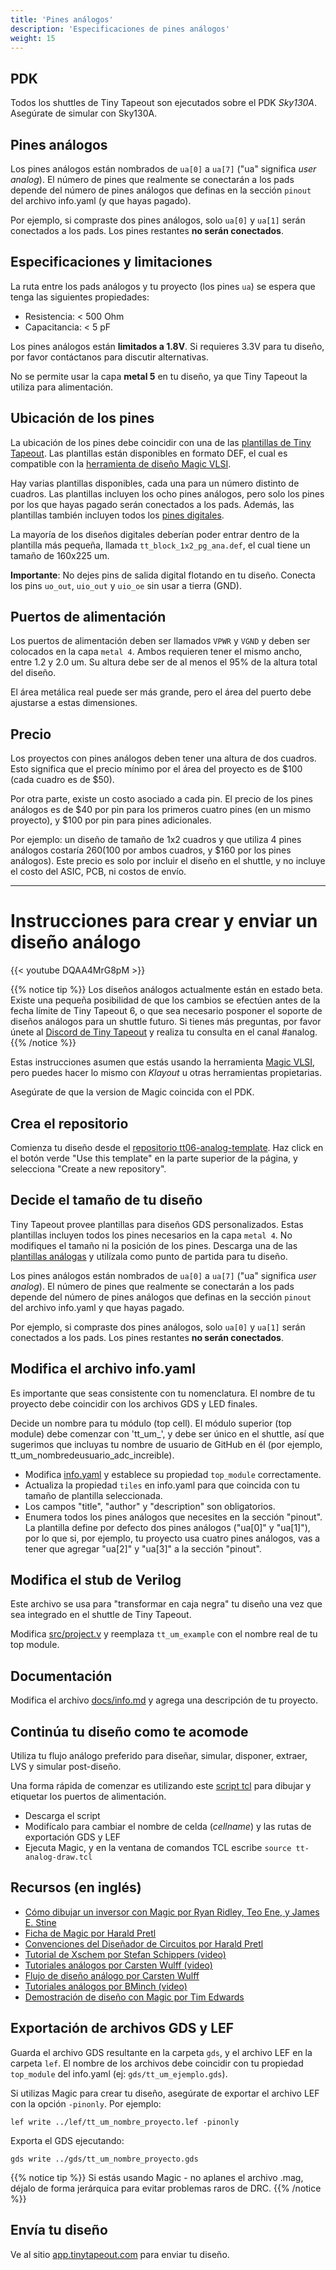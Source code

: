 ```yaml
---
title: 'Pines análogos'
description: 'Especificaciones de pines análogos'
weight: 15
---
```


## PDK

Todos los shuttles de Tiny Tapeout son ejecutados sobre el PDK *Sky130A*. Asegúrate de simular con Sky130A.

## Pines análogos

Los pines análogos están nombrados de `ua[0]` a `ua[7]` ("ua" significa *user analog*). El número de pines que realmente se conectarán a los pads depende del número de pines análogos que definas en la sección `pinout` del archivo info.yaml (y que hayas pagado).

Por ejemplo, si compraste dos pines análogos, solo `ua[0]` y `ua[1]` serán conectados a los pads. Los pines restantes **no serán conectados**.

## Especificaciones y limitaciones

La ruta entre los pads análogos y tu proyecto (los pines `ua`) se espera que tenga las siguientes propiedades:

- Resistencia: < 500 Ohm
- Capacitancia: < 5 pF

Los pines análogos están **limitados a 1.8V**. Si requieres 3.3V para tu diseño, por favor contáctanos para discutir alternativas.

No se permite usar la capa **metal 5** en tu diseño, ya que Tiny Tapeout la utiliza para alimentación.

## Ubicación de los pines

La ubicación de los pines debe coincidir con una de las [plantillas de Tiny Tapeout](https://github.com/TinyTapeout/tt-support-tools/tree/tt06/def/analog). Las plantillas están disponibles en formato DEF, el cual es compatible con la [herramienta de diseño Magic VLSI](http://opencircuitdesign.com/magic/).

Hay varias plantillas disponibles, cada una para un número distinto de cuadros. Las plantillas incluyen los ocho pines análogos, pero solo los pines por los que hayas pagado serán conectados a los pads. Además, las plantillas también incluyen todos los [pines digitales](../gpio).

La mayoría de los diseños digitales deberían poder entrar dentro de la plantilla más pequeña, llamada `tt_block_1x2_pg_ana.def`, el cual tiene un tamaño de 160x225 um.

**Importante**: No dejes pins de salida digital flotando en tu diseño. Conecta los pins `uo_out`, `uio_out` y `uio_oe` sin usar a tierra (GND).

## Puertos de alimentación

Los puertos de alimentación deben ser llamados `VPWR` y `VGND` y deben ser colocados en la capa `metal 4`. Ambos requieren tener el mismo ancho, entre 1.2 y 2.0 um. Su altura debe ser de al menos el 95% de la altura total del diseño.

El área metálica real puede ser más grande, pero el área del puerto debe ajustarse a estas dimensiones.

## Precio

Los proyectos con pines análogos deben tener una altura de dos cuadros. Esto significa que el precio mínimo por el área del proyecto es de $100 (cada cuadro es de $50).

Por otra parte, existe un costo asociado a cada pin. El precio de los pines análogos es de $40 por pin para los primeros cuatro pines (en un mismo proyecto), y $100 por pin para pines adicionales.

Por ejemplo: un diseño de tamaño de 1x2 cuadros y que utiliza 4 pines análogos costaría $260 ($100 por ambos cuadros, y $160 por los pines análogos). Este precio es solo por incluir el diseño en el shuttle, y no incluye el costo del ASIC, PCB, ni costos de envío.

---

# Instrucciones para crear y enviar un diseño análogo

{{< youtube DQAA4MrG8pM >}}

{{% notice tip %}}
Los diseños análogos actualmente están en estado beta. Existe una pequeña posibilidad de que los cambios se efectúen antes de la fecha límite de Tiny Tapeout 6, o que sea necesario posponer el soporte de diseños análogos para un shuttle futuro. Si tienes más preguntas, por favor únete al [Discord de Tiny Tapeout](https://tinytapeout.com/discord) y realiza tu consulta en el canal #analog.
{{% /notice %}}

Estas instrucciones asumen que estás usando la herramienta [Magic VLSI](http://opencircuitdesign.com/magic/), pero puedes hacer lo mismo con *Klayout* u otras herramientas propietarias.

Asegúrate de que la version de Magic coincida con el PDK.

## Crea el repositorio

Comienza tu diseño desde el [repositorio tt06-analog-template](https://github.com/TinyTapeout/tt06-analog-template). Haz click en el botón verde "Use this template" en la parte superior de la página, y selecciona "Create a new repository".

## Decide el tamaño de tu diseño

Tiny Tapeout provee plantillas para diseños GDS personalizados. Estas plantillas incluyen todos los pines necesarios en la capa `metal 4`. No modifiques el tamaño ni la posición de los pines.
Descarga una de las [plantillas análogas](https://github.com/TinyTapeout/tt-support-tools/tree/tt06/def/analog) y utilízala como punto de partida para tu diseño.

Los pines análogos están nombrados de `ua[0]` a `ua[7]` ("ua" significa *user analog*). El número de pines que realmente se conectarán a los pads depende del número de pines análogos que definas en la sección `pinout` del archivo info.yaml y que hayas pagado.

Por ejemplo, si compraste dos pines análogos, solo `ua[0]` y `ua[1]` serán conectados a los pads. Los pines restantes **no serán conectados**.

## Modifica el archivo info.yaml

Es importante que seas consistente con tu nomenclatura. El nombre de tu proyecto debe coincidir con los archivos GDS y LED finales.

Decide un nombre para tu módulo (top cell). El módulo superior (top module) debe comenzar con 'tt_um_', y debe ser único en el shuttle, así que sugerimos que incluyas tu nombre de usuario de GitHub en él (por ejemplo, tt_um_nombredeusuario_adc_increible).

* Modifica [info.yaml](https://github.com/TinyTapeout/tt06-analog-template/blob/main/info.yaml) y establece su propiedad `top_module` correctamente.
* Actualiza la propiedad `tiles` en info.yaml para que coincida con tu tamaño de plantilla seleccionada.
* Los campos "title", "author" y "description" son obligatorios.
* Enumera todos los pines análogos que necesites en la sección "pinout". La plantilla define por defecto dos pines análogos ("ua[0]" y "ua[1]"), por lo que si, por ejemplo, tu proyecto usa cuatro pines análogos, vas a tener que agregar "ua[2]" y "ua[3]" a la sección "pinout".

## Modifica el stub de Verilog

Este archivo se usa para "transformar en caja negra" tu diseño una vez que sea integrado en el shuttle de Tiny Tapeout.

Modifica [src/project.v](https://github.com/TinyTapeout/tt06-analog-template/blob/main/src/project.v) y reemplaza `tt_um_example` con el nombre real de tu top module.

## Documentación

Modifica el archivo [docs/info.md](https://github.com/TinyTapeout/tt06-analog-template/blob/main/docs/info.md) y agrega una descripción de tu proyecto.

## Continúa tu diseño como te acomode

Utiliza tu flujo análogo preferido para diseñar, simular, disponer, extraer, LVS y simular post-diseño.

Una forma rápida de comenzar es utilizando este [script tcl](https://gist.github.com/urish/ba71f2fa68505a1b665000bce08d3874) para dibujar y etiquetar los puertos de alimentación.

* Descarga el script
* Modifícalo para cambiar el nombre de celda (*cellname*) y las rutas de exportación GDS y LEF
* Ejecuta Magic, y en la ventana de comandos TCL escribe `source tt-analog-draw.tcl`

## Recursos (en inglés)

* [Cómo dibujar un inversor con Magic por Ryan Ridley, Teo Ene, y James E. Stine](https://docs.google.com/document/d/1hSLKsz9xcEJgAMmYYer5cDwvPqas9_JGRUAgEORx1Yw/edit#heading=h.j6gtadx04fb6)
* [Ficha de Magic por Harald Pretl](https://github.com/iic-jku/osic-multitool/blob/main/magic-cheatsheet/magic_cheatsheet.pdf)
* [Convenciones del Diseñador de Circuitos por Harald Pretl](https://github.com/iic-jku/Circuit-Designers-Etiquette)
* [Tutorial de Xschem por Stefan Schippers (video)](https://www.youtube.com/watch?v=q3ZcpSkVVuc)
* [Tutoriales análogos por Carsten Wulff (video)](https://www.youtube.com/playlist?list=PLybHXZ9FyEhZfwQTKrLhm6ZZm4IDfGGla)
* [Flujo de diseño análogo por Carsten Wulff](https://analogicus.com/rply_ex0_sky130nm/tutorial)
* [Tutoriales análogos por BMinch (video)](https://www.youtube.com/watch?v=iLY49tnKbz4)
* [Demostración de diseño con Magic por Tim Edwards](https://youtu.be/XvBpqKwzrFY?si=AyL0Wr3V4gb954yx)

## Exportación de archivos GDS y LEF

Guarda el archivo GDS resultante en la carpeta `gds`, y el archivo LEF en la carpeta `lef`. El nombre de los archivos debe coincidir con tu propiedad `top_module` del info.yaml (ej: `gds/tt_um_ejemplo.gds`).

Si utilizas Magic para crear tu diseño, asegúrate de exportar el archivo LEF con la opción `-pinonly`. Por ejemplo:

```
lef write ../lef/tt_um_nombre_proyecto.lef -pinonly
```

Exporta el GDS ejecutando:

```
gds write ../gds/tt_um_nombre_proyecto.gds
```

{{% notice tip %}}
Si estás usando Magic - no aplanes el archivo .mag, déjalo de forma jerárquica para evitar problemas raros de DRC.
{{% /notice %}}

## Envía tu diseño

Ve al sitio [app.tinytapeout.com](https://app.tinytapeout.com) para enviar tu diseño.
